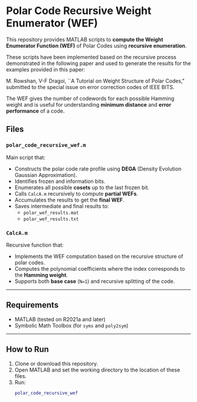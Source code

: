 # Polar Code Recursive Weight Enumerator (WEF)

This repository provides MATLAB scripts to **compute the Weight Enumerator Function (WEF)** of Polar Codes using **recursive enumeration**.

These scripts have been implemented based on the recursive process demonstrated in the following paper and used to generate the results for the examples provided in this paper:

M. Rowshan, V-F Dragoi, ``A Tutorial on Weight Structure of Polar Codes," submitted to the special issue on error correction codes of IEEE BITS.

The WEF gives the number of codewords for each possible Hamming weight and is useful for understanding **minimum distance** and **error performance** of a code.

## Files

### `polar_code_recursive_wef.m`
Main script that:
- Constructs the polar code rate profile using **DEGA** (Density Evolution Gaussian Approximation).
- Identifies frozen and information bits.
- Enumerates all possible **cosets** up to the last frozen bit.
- Calls `CalcA.m` recursively to compute **partial WEFs**.
- Accumulates the results to get the **final WEF**.
- Saves intermediate and final results to:
  - `polar_wef_results.mat`
  - `polar_wef_results.txt`

### `CalcA.m`
Recursive function that:
- Implements the WEF computation based on the recursive structure of polar codes.
- Computes the polynomial coefficients where the index corresponds to the **Hamming weight**.
- Supports both **base case** (`N=1`) and recursive splitting of the code.

---

## Requirements
- MATLAB (tested on R2021a and later)
- Symbolic Math Toolbox (for `syms` and `poly2sym`)

---

## How to Run

1. Clone or download this repository.
2. Open MATLAB and set the working directory to the location of these files.
3. Run:
   ```matlab
   polar_code_recursive_wef
